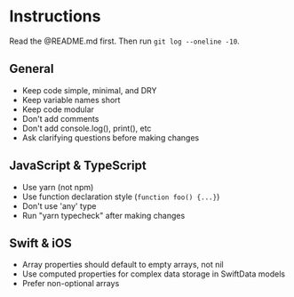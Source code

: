 # Instructions

Read the @README.md first.
Then run `git log --oneline -10`.

## General

- Keep code simple, minimal, and DRY
- Keep variable names short
- Keep code modular
- Don't add comments
- Don't add console.log(), print(), etc
- Ask clarifying questions before making changes

## JavaScript & TypeScript

- Use yarn (not npm)
- Use function declaration style (`function foo() {...}`)
- Don't use 'any' type
- Run "yarn typecheck" after making changes

## Swift & iOS

- Array properties should default to empty arrays, not nil
- Use computed properties for complex data storage in SwiftData models
- Prefer non-optional arrays
